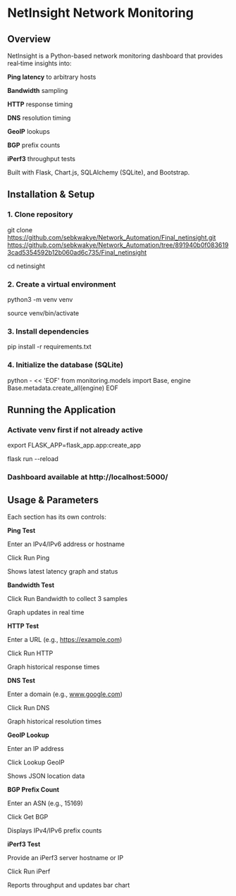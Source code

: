 # NetInsight Network Monitoring

## Overview

NetInsight is a Python-based network monitoring dashboard that provides real‑time insights into:

**Ping latency** to arbitrary hosts

**Bandwidth** sampling

**HTTP** response timing

**DNS** resolution timing

**GeoIP** lookups

**BGP** prefix counts

**iPerf3** throughput tests

Built with Flask, Chart.js, SQLAlchemy (SQLite), and Bootstrap.

## Installation & Setup
### 1. Clone repository
git clone 
https://github.com/sebkwakye/Network_Automation/Final_netinsight.git
https://github.com/sebkwakye/Network_Automation/tree/891940b0f0836193cad5354592b12b060ad6c735/Final_netinsight


cd netinsight

### 2. Create a virtual environment
python3 -m venv venv

source venv/bin/activate

### 3. Install dependencies
pip install -r requirements.txt

### 4. Initialize the database (SQLite)
python - << 'EOF'
from monitoring.models import Base, engine
Base.metadata.create_all(engine)
EOF

## Running the Application
### Activate venv first if not already active
export FLASK_APP=flask_app.app:create_app

flask run --reload
### Dashboard available at http://localhost:5000/

## Usage & Parameters

Each section has its own controls:

**Ping Test**

Enter an IPv4/IPv6 address or hostname

Click Run Ping

Shows latest latency graph and status

**Bandwidth Test**

Click Run Bandwidth to collect 3 samples

Graph updates in real time

**HTTP Test**

Enter a URL (e.g., https://example.com)

Click Run HTTP

Graph historical response times

**DNS Test**

Enter a domain (e.g., www.google.com)

Click Run DNS

Graph historical resolution times

**GeoIP Lookup**

Enter an IP address

Click Lookup GeoIP

Shows JSON location data

**BGP Prefix Count**

Enter an ASN (e.g., 15169)

Click Get BGP

Displays IPv4/IPv6 prefix counts

**iPerf3 Test**

Provide an iPerf3 server hostname or IP

Click Run iPerf

Reports throughput and updates bar chart

